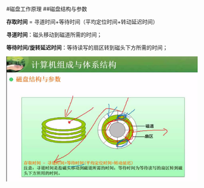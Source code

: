 #磁盘工作原理
##磁盘结构与参数

**存取时间** = 寻道时间+等待时间（平均定位时间+转动延迟时间）

**寻道时间**：磁头移动到磁道所需的时间；

**等待时间/旋转延迟时间**：等待读写的扇区转到磁头下方所需的时间；

![](/imgs/1.2.14-1磁盘结构与参数.png)

